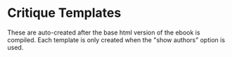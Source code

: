 # Critique Templates

These are auto-created after the base html version of the ebook is compiled.  Each template is only created when the "show authors" option is used.
